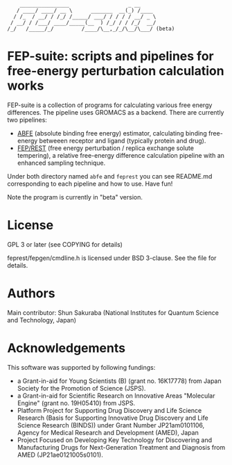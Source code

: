 ````
    ________________                   _ __     
   / ____/ ____/ __ \      _______  __(_) /____ 
  / /_  / __/ / /_/ /_____/ ___/ / / / / __/ _ \
 / __/ / /___/ ____/_____(__  ) /_/ / / /_/  __/
/_/   /_____/_/         /____/\__,_/_/\__/\___/ (beta)
````

# FEP-suite: scripts and pipelines for free-energy perturbation calculation works

FEP-suite is a collection of programs for calculating various free energy differences. The pipeline uses GROMACS as a backend. There are currently two pipelines:

* [ABFE](abfe/README.md) (absolute binding free energy) estimator, calculating binding free-energy betweeen receptor and ligand (typically protein and drug).
* [FEP/REST](feprest/README.md) (free energy perturbation / replica exchange solute tempering), a relative free-energy difference calculation pipeline with an enhanced sampling technique.

Under both directory named `abfe` and `feprest` you can see README.md corresponding to each pipeline and how to use. Have fun!

Note the program is currently in "beta" version.

# License

GPL 3 or later (see COPYING for details)

feprest/fepgen/cmdline.h is licensed under BSD 3-clause. See the file for details.

# Authors

Main contributor:
Shun Sakuraba (National Institutes for Quantum Science and Technology, Japan)

# Acknowledgements

This software was supported by following fundings:
* a Grant-in-aid for Young Scientists (B) (grant no. 16K17778) from Japan Society for the Promotion of Science (JSPS).
* a Grant-in-aid for Scientific Research on Innovative Areas "Molecular Engine" (grant no. 19H05410) from JSPS.
* Platform Project for Supporting Drug Discovery and Life Science Research (Basis for Supporting Innovative Drug Discovery and Life Science Research (BINDS)) under Grant Number JP21am0101106, Agency for Medical Research and Development (AMED), Japan
* Project Focused on Developing Key Technology for Discovering and Manufacturing Drugs for Next-Generation Treatment and Diagnosis from AMED (JP21ae0121005s0101).

